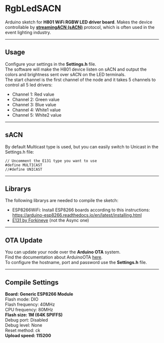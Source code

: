 # RgbLedSACN
Arduino sketch for **H801 WiFi RGBW LED driver board**. Makes the device controllable by [**streamingACN (sACN)**](https://en.wikipedia.org/wiki/Architecture_for_Control_Networks) protocol, which is often used in the event lighting industry.

---

## Usage
Configure your settings in the **Settings.h** file.  
The software will make the H801 device listen on sACN and output the colors and brightness sent over sACN on the LED terminals.  
The start channel is the first channel of the node and it takes 5 channels to control all 5 led drivers:  
- Channel 1: Red value
- Channel 2: Green value
- Channel 3: Blue value
- Channel 4: White1 value
- Channel 5: White2 value

---

## sACN

By default Multicast type is used, but you can easily switch to Unicast in the Settings.h file:
```
// Uncomment the E131 type you want to use
#define MULTICAST
//#define UNICAST
```

---

## Librarys

The following librarys are needed to compile the sketch:
  - ESP8266WiFi: Install ESP8266 boards according to this instructions: https://arduino-esp8266.readthedocs.io/en/latest/installing.html
  - [E131 by Forkineye](https://github.com/forkineye/E131) (not the Async one)

---
  
## OTA Update

You can update your node over the **Arduino OTA** system.  
Find the documentation about ArduinoOTA [here](https://arduino-test.esp8266.com/Arduino/versions/2.0.0/doc/ota_updates/ota_updates.html#classic-ota-configuration).  
To configure the hostname, port and password use the **Settings.h** file.


---
  
## Compile Settings
**Board: Generic ESP8266 Module**  
Flash mode: DIO  
Flash frequency: 40MHz  
CPU frequency: 80MHz  
**Flash size: 1M (64K SPIFFS)**  
Debug port: Disabled  
Debug level: None  
Reset method: ck  
**Upload speed: 115200**